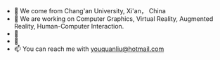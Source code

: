 - 👋 We come from Chang'an University, Xi'an， China
- 👀 We are working on Computer Graphics, Virtual Reality, Augmented Reality, Human-Computer Interaction.
- 🌱 
- 💞️ 
- 📫 You can reach me with youquanliu@hotmail.com


